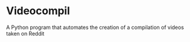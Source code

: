 # Videocompil
A Python program that automates the creation of a compilation of videos taken on Reddit

